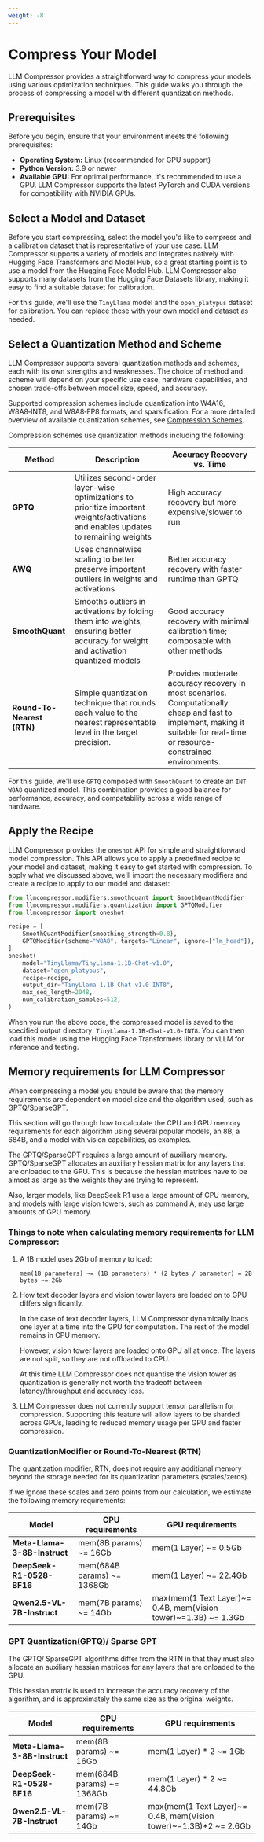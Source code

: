 ```yaml
---
weight: -8
---
```


# Compress Your Model

LLM Compressor provides a straightforward way to compress your models using various optimization techniques. This guide walks you through the process of compressing a model with different quantization methods.

## Prerequisites

Before you begin, ensure that your environment meets the following prerequisites:
- **Operating System:** Linux (recommended for GPU support)
- **Python Version:** 3.9 or newer
- **Available GPU:** For optimal performance, it's recommended to use a GPU. LLM Compressor supports the latest PyTorch and CUDA versions for compatibility with NVIDIA GPUs.

## Select a Model and Dataset

Before you start compressing, select the model you'd like to compress and a calibration dataset that is representative of your use case. LLM Compressor supports a variety of models and integrates natively with Hugging Face Transformers and Model Hub, so a great starting point is to use a model from the Hugging Face Model Hub. LLM Compressor also supports many datasets from the Hugging Face Datasets library, making it easy to find a suitable dataset for calibration.

For this guide, we'll use the `TinyLlama` model and the `open_platypus` dataset for calibration. You can replace these with your own model and dataset as needed.

## Select a Quantization Method and Scheme

LLM Compressor supports several quantization methods and schemes, each with its own strengths and weaknesses. The choice of method and scheme will depend on your specific use case, hardware capabilities, and chosen trade-offs between model size, speed, and accuracy.

Supported compression schemes include quantization into W4A16, W8A8‑INT8, and W8A8‑FP8 formats, and sparsification. For a more detailed overview of available quantization schemes, see [Compression Schemes](../guides/compression_schemes.md).

Compression schemes use quantization methods including the following:

| Method | Description | Accuracy Recovery vs. Time |
|--------|-------------|----------------------------|
| **GPTQ** | Utilizes second-order layer-wise optimizations to prioritize important weights/activations and enables updates to remaining weights | High accuracy recovery but more expensive/slower to run |
| **AWQ** | Uses channelwise scaling to better preserve important outliers in weights and activations | Better accuracy recovery with faster runtime than GPTQ |
| **SmoothQuant** | Smooths outliers in activations by folding them into weights, ensuring better accuracy for weight and activation quantized models | Good accuracy recovery with minimal calibration time; composable with other methods |
| **Round-To-Nearest (RTN)** | Simple quantization technique that rounds each value to the nearest representable level in the target precision. | Provides moderate accuracy recovery in most scenarios. Computationally cheap and fast to implement, making it suitable for real-time or resource-constrained environments. |

For this guide, we'll use `GPTQ` composed with `SmoothQuant` to create an `INT W8A8` quantized model. This combination provides a good balance for performance, accuracy, and compatability across a wide range of hardware.

## Apply the Recipe

LLM Compressor provides the `oneshot` API for simple and straightforward model compression. This API allows you to apply a predefined recipe to your model and dataset, making it easy to get started with compression. To apply what we discussed above, we'll import the necessary modifiers and create a recipe to apply to our model and dataset:

```python
from llmcompressor.modifiers.smoothquant import SmoothQuantModifier
from llmcompressor.modifiers.quantization import GPTQModifier
from llmcompressor import oneshot

recipe = [
    SmoothQuantModifier(smoothing_strength=0.8),
    GPTQModifier(scheme="W8A8", targets="Linear", ignore=["lm_head"]),
]
oneshot(
    model="TinyLlama/TinyLlama-1.1B-Chat-v1.0",
    dataset="open_platypus",
    recipe=recipe,
    output_dir="TinyLlama-1.1B-Chat-v1.0-INT8",
    max_seq_length=2048,
    num_calibration_samples=512,
)
```

When you run the above code, the compressed model is saved to the specified output directory: `TinyLlama-1.1B-Chat-v1.0-INT8`. You can then load this model using the Hugging Face Transformers library or vLLM for inference and testing. 

## Memory requirements for LLM Compressor

When compressing a model you should be aware that the memory requirements are dependent on model size and the algorithm used, such as GPTQ/SparseGPT.  

This section will go through how to calculate the CPU and GPU memory requirements for each algorithm using several popular models, an 8B, a 684B, and a model with vision capabilities, as examples. 

The GPTQ/SparseGPT requires a large amount of auxiliary memory. GPTQ/SparseGPT allocates an auxiliary hessian matrix for any layers that are onloaded to the GPU. This is because the hessian matrices have to be almost as large as the weights they are trying to represent. 

Also, larger models, like DeepSeek R1 use a large amount of CPU memory, and models with large vision towers, such as command A, may use large amounts of GPU memory. 

### Things to note when calculating memory requirements for LLM Compressor:

1. A 1B model uses 2Gb of memory to load:
    ```
	mem(1B parameters) ~= (1B parameters) * (2 bytes / parameter) = 2B bytes ~= 2Gb
    ```

2. How text decoder layers and vision tower layers are loaded on to GPU differs significantly. 
    
    In the case of text decoder layers, LLM Compressor dynamically loads one layer at a time into the GPU for computation. The rest of the model remains in CPU memory. 

    However, vision tower layers are loaded onto GPU all at once. The layers are not split, so they are not offloaded to CPU. 		

    At this time LLM Compressor does not quantise the vision tower as quantization is generally not worth the tradeoff between latency/throughput and accuracy loss.   

3. LLM Compressor does not currently support tensor parallelism for compression. Supporting this feature will allow layers to be sharded across GPUs, leading to reduced memory usage per GPU and faster compression.

### QuantizationModifier or Round-To-Nearest (RTN)

The quantization modifier, RTN, does not require any additional memory beyond the storage needed for its quantization parameters (scales/zeros). 

If we ignore these scales and zero points from our calculation, we estimate the following memory requirements:


| Model| CPU requirements | GPU requirements |
|--------|-------------|----------------------------|
| **Meta-Llama-3-8B-Instruct** | mem(8B params) ~= 16Gb | mem(1 Layer) ~= 0.5Gb |
| **DeepSeek-R1-0528-BF16** | mem(684B params) ~= 1368Gb | mem(1 Layer) ~= 22.4Gb|
| **Qwen2.5-VL-7B-Instruct** | mem(7B params) ~= 14Gb | max(mem(1 Text Layer)~= 0.4B, mem(Vision tower)~=1.3B) ~= 1.3Gb |

### GPT Quantization(GPTQ)/ Sparse GPT 

The GPTQ/ SparseGPT algorithms differ from the RTN in that they must also allocate an auxiliary hessian matrices for any layers that are onloaded to the GPU. 

This hessian matrix is used to increase the accuracy recovery of the algorithm, and is approximately the same size as the original weights.

| Model| CPU requirements | GPU requirements |
|--------|-------------|----------------------------|
| **Meta-Llama-3-8B-Instruct** |mem(8B params) ~= 16Gb | mem(1 Layer) * 2 ~= 1Gb |
| **DeepSeek-R1-0528-BF16** | mem(684B params) ~= 1368Gb | mem(1 Layer) * 2 ~= 44.8Gb |
| **Qwen2.5-VL-7B-Instruct** | mem(7B params) ~= 14Gb | max(mem(1 Text Layer)~= 0.4B, mem(Vision tower)~=1.3B)*2 ~= 2.6Gb |


